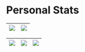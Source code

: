 # Personal Stats
| ![](http://github-profile-summary-cards.vercel.app/api/cards/profile-details?username=scarletquasar&theme=nord_dark) | ![](https://github-readme-streak-stats.herokuapp.com/?user=scarletquasar&hide_border=true&date_format=M%20j%5B%2C%20Y%5D&background=2D3742&stroke=2D3742&ring=6bbbca&fire=6bbbca&currStreakNum=fff&sideNums=6bbbca&currStreakLabel=6bbbca&sideLabels=fff&dates=fff) |
| :-: | :-: |

| ![](http://github-profile-summary-cards.vercel.app/api/cards/stats?username=scarletquasar&theme=nord_dark) | ![](http://github-profile-summary-cards.vercel.app/api/cards/repos-per-language?username=scarletquasar&hide=Html&theme=nord_dark) | ![](http://github-profile-summary-cards.vercel.app/api/cards/most-commit-language?username=scarletquasar&theme=nord_dark) |
| :-: | :-: | :-: |
